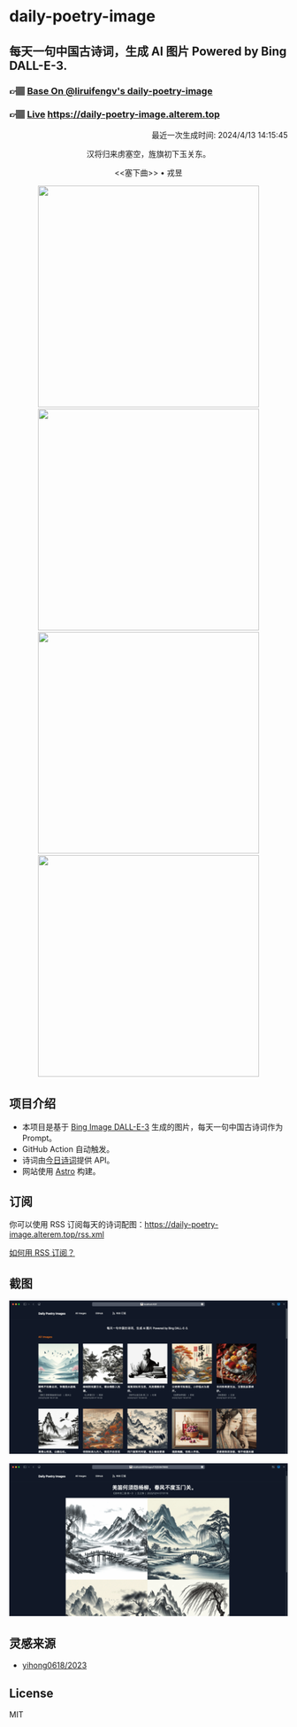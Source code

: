 
# daily-poetry-image

## 每天一句中国古诗词，生成 AI 图片 Powered by Bing DALL-E-3.

### 👉🏽 [Base On @liruifengv's daily-poetry-image](https://github.com/liruifengv/daily-poetry-image)

### 👉🏽 [Live](https://daily-poetry-image.alterem.top/) https://daily-poetry-image.alterem.top

<p align="right">
  最近一次生成时间: 2024/4/13 14:15:45
</p>
<p align="center">
汉将归来虏塞空，旌旗初下玉关东。
</p>
<p align="center">
<<塞下曲>> • 戎昱
</p>
<p align="center">
<img src="https://tse1.mm.bing.net/th/id/OIG1.KmzsMHVgbZtsvclqv6.." height="400" width="400" />
<img src="https://tse4.mm.bing.net/th/id/OIG1.bv2YMuTckzfupu8FAU_a" height="400" width="400" />
<img src="https://tse4.mm.bing.net/th/id/OIG1.YKDnYiF9NONFaqnbdrNa" height="400" width="400" />
<img src="https://tse2.mm.bing.net/th/id/OIG1.dbiavnyUczJyc_p1wCgI" height="400" width="400" />
</p>

## 项目介绍

-   本项目是基于 [Bing Image DALL-E-3](https://www.bing.com/images/create) 生成的图片，每天一句中国古诗词作为 Prompt。
-   GitHub Action 自动触发。
-   诗词由[今日诗词](https://www.jinrishici.com/)提供 API。
-   网站使用 [Astro](https://astro.build) 构建。

## 订阅

你可以使用 RSS 订阅每天的诗词配图：https://daily-poetry-image.alterem.top/rss.xml

[如何用 RSS 订阅？](https://zhuanlan.zhihu.com/p/55026716)

## 截图

![图片列表](./screenshots/Snipaste_2023-12-28_21-00-26.png)

![图片详情](./screenshots/Snipaste_2023-12-28_21-00-53.png)

## 灵感来源

-   [yihong0618/2023](https://github.com/yihong0618/2023)

## License

MIT
